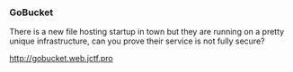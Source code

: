 ### GoBucket

There is a new file hosting startup in town but they are running on a pretty unique infrastructure, can you prove their service is not fully secure? 

http://gobucket.web.jctf.pro
